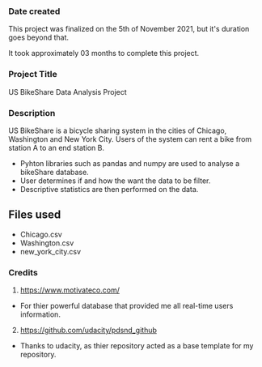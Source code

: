 ### Date created
This project was finalized on the 5th of November 2021, but it's duration goes beyond that.

It took approximately 03 months to complete this project.

### Project Title
US BikeShare Data Analysis Project

### Description
US BikeShare is a bicycle sharing system in the cities of Chicago, Washington and New York City. Users of the system can rent a bike from station A to an end station B.
* Pyhton libraries such as pandas and numpy are used to analyse a bikeShare database.
* User determines if and how the want the data to be filter.
* Descriptive statistics are then performed on the data.
## Files used
* Chicago.csv
* Washington.csv
* new_york_city.csv

### Credits
1. https://www.motivateco.com/
* For thier powerful database that provided me all real-time users information.
2. https://github.com/udacity/pdsnd_github
* Thanks to udacity, as thier repository acted as a base template for my repository.
